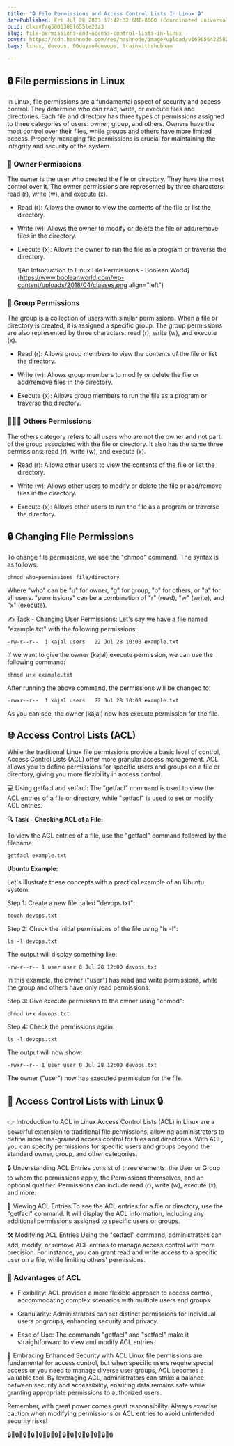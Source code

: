```yaml
---
title: "🔒 File Permissions and Access Control Lists In Linux 🔒"
datePublished: Fri Jul 28 2023 17:42:32 GMT+0000 (Coordinated Universal Time)
cuid: clkmvfrq5000309l655le23z3
slug: file-permissions-and-access-control-lists-in-linux
cover: https://cdn.hashnode.com/res/hashnode/image/upload/v1690564225820/3a982697-9070-4c87-82b7-c908c41bc229.jpeg
tags: linux, devops, 90daysofdevops, trainwithshubham

---
```


## 🔒 File permissions in Linux

In Linux, file permissions are a fundamental aspect of security and access control. They determine who can read, write, or execute files and directories. Each file and directory has three types of permissions assigned to three categories of users: owner, group, and others. Owners have the most control over their files, while groups and others have more limited access. Properly managing file permissions is crucial for maintaining the integrity and security of the system.

### **👤 Owner Permissions**

The owner is the user who created the file or directory. They have the most control over it. The owner permissions are represented by three characters: read (r), write (w), and execute (x).

* Read (r): Allows the owner to view the contents of the file or list the directory.
    
* Write (w): Allows the owner to modify or delete the file or add/remove files in the directory.
    
* Execute (x): Allows the owner to run the file as a program or traverse the directory.
    
    ![An Introduction to Linux File Permissions - Boolean World](https://www.booleanworld.com/wp-content/uploads/2018/04/classes.png align="left")
    

### **👥 Group Permissions**

The group is a collection of users with similar permissions. When a file or directory is created, it is assigned a specific group. The group permissions are also represented by three characters: read (r), write (w), and execute (x).

* Read (r): Allows group members to view the contents of the file or list the directory.
    
* Write (w): Allows group members to modify or delete the file or add/remove files in the directory.
    
* Execute (x): Allows group members to run the file as a program or traverse the directory.
    

### **👨‍👩‍👧 Others Permissions**

The others category refers to all users who are not the owner and not part of the group associated with the file or directory. It also has the same three permissions: read (r), write (w), and execute (x).

* Read (r): Allows other users to view the contents of the file or list the directory.
    
* Write (w): Allows other users to modify or delete the file or add/remove files in the directory.
    
* Execute (x): Allows other users to run the file as a program or traverse the directory.
    

## 🔒 Changing File Permissions

To change file permissions, we use the "chmod" command. The syntax is as follows:

```plaintext
chmod who=permissions file/directory
```

Where "who" can be "u" for owner, "g" for group, "o" for others, or "a" for all users. "permissions" can be a combination of "r" (read), "w" (write), and "x" (execute).

✍️ Task - Changing User Permissions: Let's say we have a file named "example.txt" with the following permissions:

```plaintext
-rw-r--r--  1 kajal users   22 Jul 28 10:00 example.txt
```

If we want to give the owner (kajal) execute permission, we can use the following command:

```plaintext
chmod u+x example.txt
```

After running the above command, the permissions will be changed to:

```plaintext
-rwxr--r--  1 kajal users   22 Jul 28 10:00 example.txt
```

As you can see, the owner (kajal) now has execute permission for the file.

## 🌐 Access Control Lists (ACL)

While the traditional Linux file permissions provide a basic level of control, Access Control Lists (ACL) offer more granular access management. ACL allows you to define permissions for specific users and groups on a file or directory, giving you more flexibility in access control.

💻 Using getfacl and setfacl: The "getfacl" command is used to view the ACL entries of a file or directory, while "setfacl" is used to set or modify ACL entries.

**🔍 Task - Checking ACL of a File:**

To view the ACL entries of a file, use the "getfacl" command followed by the filename:

```plaintext
getfacl example.txt
```

**Ubuntu Example:**

Let's illustrate these concepts with a practical example of an Ubuntu system:

Step 1: Create a new file called "devops.txt":

```plaintext
touch devops.txt
```

Step 2: Check the initial permissions of the file using "ls -l":

```plaintext
ls -l devops.txt
```

The output will display something like:

```plaintext
-rw-r--r-- 1 user user 0 Jul 28 12:00 devops.txt
```

In this example, the owner ("user") has read and write permissions, while the group and others have only read permissions.

Step 3: Give execute permission to the owner using "chmod":

```plaintext
chmod u+x devops.txt
```

Step 4: Check the permissions again:

```plaintext
ls -l devops.txt
```

The output will now show:

```plaintext
-rwxr--r-- 1 user user 0 Jul 28 12:00 devops.txt
```

The owner ("user") now has executed permission for the file.

## 📝 Access Control Lists with Linux 🔒

👉 Introduction to ACL in Linux Access Control Lists (ACL) in Linux are a powerful extension to traditional file permissions, allowing administrators to define more fine-grained access control for files and directories. With ACL, you can specify permissions for specific users and groups beyond the standard owner, group, and other categories.

🔒 Understanding ACL Entries consist of three elements: the User or Group to whom the permissions apply, the Permissions themselves, and an optional qualifier. Permissions can include read (r), write (w), execute (x), and more.

📜 Viewing ACL Entries To see the ACL entries for a file or directory, use the "getfacl" command. It will display the ACL information, including any additional permissions assigned to specific users or groups.

🛠️ Modifying ACL Entries Using the "setfacl" command, administrators can add, modify, or remove ACL entries to manage access control with more precision. For instance, you can grant read and write access to a specific user on a file, while limiting others' permissions.

### 🚀 Advantages of ACL

* Flexibility: ACL provides a more flexible approach to access control, accommodating complex scenarios with multiple users and groups.
    
* Granularity: Administrators can set distinct permissions for individual users or groups, enhancing security and privacy.
    
* Ease of Use: The commands "getfacl" and "setfacl" make it straightforward to view and modify ACL entries.
    

🔐 Embracing Enhanced Security with ACL Linux file permissions are fundamental for access control, but when specific users require special access or you need to manage diverse user groups, ACL becomes a valuable tool. By leveraging ACL, administrators can strike a balance between security and accessibility, ensuring data remains safe while granting appropriate permissions to authorized users.

Remember, with great power comes great responsibility. Always exercise caution when modifying permissions or ACL entries to avoid unintended security risks!

🔒🔐🔒🔐🔒🔐🔒🔐🔒🔐🔒🔐🔒🔐🔒🔐🔒🔐🔒🔐🔒🔐🔒🔐🔒🔐🔒